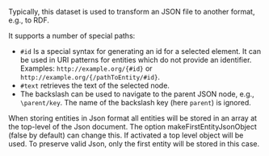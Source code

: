 Typically, this dataset is used to transform an JSON file to another format, e.g., to RDF.

It supports a number of special paths:
- `#id` Is a special syntax for generating an id for a selected element. It can be used in URI patterns for entities which do not provide an identifier. Examples: `http://example.org/{#id}` or `http://example.org/{/pathToEntity/#id}`.
- `#text` retrieves the text of the selected node.
- The backslash can be used to navigate to the parent JSON node, e.g., `\parent/key`. The name of the backslash key (here `parent`) is ignored.


When storing entities in Json format all entities will be stored in an array at the top-level of the Json document. The option makeFirstEntityJsonObject (false by default) can change this.
If activated a top level object will be used. To preserve valid Json, only the first entity will be stored in this case.